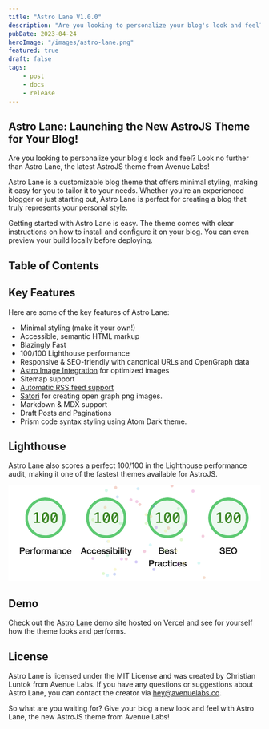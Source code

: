 ```yaml
---
title: "Astro Lane V1.0.0"
description: "Are you looking to personalize your blog's look and feel? Look no further than Astro Lane, the latest AstroJS theme from Avenue Labs!"
pubDate: 2023-04-24
heroImage: "/images/astro-lane.png"
featured: true
draft: false
tags:
    - post
    - docs
    - release
---
```


## Astro Lane: Launching the New AstroJS Theme for Your Blog!

Are you looking to personalize your blog's look and feel? Look no further than Astro Lane, the latest AstroJS theme from Avenue Labs!

Astro Lane is a customizable blog theme that offers minimal styling, making it easy for you to tailor it to your needs. Whether you're an experienced blogger or just starting out, Astro Lane is perfect for creating a blog that truly represents your personal style.

Getting started with Astro Lane is easy. The theme comes with clear instructions on how to install and configure it on your blog. You can even preview your build locally before deploying.

## Table of Contents

## Key Features

Here are some of the key features of Astro Lane:

-   Minimal styling (make it your own!)
-   Accessible, semantic HTML markup
-   Blazingly Fast
-   100/100 Lighthouse performance
-   Responsive & SEO-friendly with canonical URLs and OpenGraph data
-   [Astro Image Integration](https://docs.astro.build/en/guides/integrations-guide/image/) for optimized images
-   Sitemap support
-   [Automatic RSS feed support](https://docs.astro.build/en/guides/rss)
-   [Satori](https://github.com/vercel/satori) for creating open graph png images.
-   Markdown & MDX support
-   Draft Posts and Paginations
-   Prism code syntax styling using Atom Dark theme.

## Lighthouse

Astro Lane also scores a perfect 100/100 in the Lighthouse performance audit, making it one of the fastest themes available for AstroJS.

![Lighthouse Grade](/astro-lane-lighthouse-score.png)

## Demo

Check out the [Astro Lane](https://www.astro-lane.avenuelabs.co/) demo site hosted on Vercel and see for yourself how the theme looks and performs.

## License

Astro Lane is licensed under the MIT License and was created by Christian Luntok from Avenue Labs. If you have any questions or suggestions about Astro Lane, you can contact the creator via [hey@avenuelabs.co](mailto:hey@avenulabs.co).

So what are you waiting for? Give your blog a new look and feel with Astro Lane, the new AstroJS theme from Avenue Labs!
